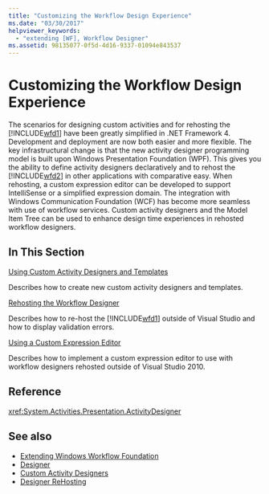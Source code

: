 ```yaml
---
title: "Customizing the Workflow Design Experience"
ms.date: "03/30/2017"
helpviewer_keywords:
  - "extending [WF], Workflow Designer"
ms.assetid: 98135077-0f5d-4d16-9337-01094e843537
---
```

# Customizing the Workflow Design Experience

The scenarios for designing custom activities and for rehosting the [!INCLUDE[wfd1](../../../includes/wfd1-md.md)] have been greatly simplified in .NET Framework 4. Development and deployment are now both easier and more flexible. The key infrastructural change is that the new activity designer programming model is built upon Windows Presentation Foundation (WPF). This gives you the ability to define activity designers declaratively and to rehost the [!INCLUDE[wfd2](../../../includes/wfd2-md.md)] in other applications with comparative easy. When rehosting, a custom expression editor can be developed to support IntelliSense or a simplified expression domain. The integration with Windows Communication Foundation (WCF) has become more seamless with use of workflow services. Custom activity designers and the Model Item Tree can be used to enhance design time experiences in rehosted workflow designers.

## In This Section

 [Using Custom Activity Designers and Templates](using-custom-activity-designers-and-templates.md)

 Describes how to create new custom activity designers and templates.

 [Rehosting the Workflow Designer](rehosting-the-workflow-designer.md)

 Describes how to re-host the [!INCLUDE[wfd1](../../../includes/wfd1-md.md)] outside of Visual Studio and how to display validation errors.

 [Using a Custom Expression Editor](using-a-custom-expression-editor.md)

 Describes how to implement a custom expression editor to use with workflow designers rehosted outside of Visual Studio 2010.

## Reference

<xref:System.Activities.Presentation.ActivityDesigner>

## See also

- [Extending Windows Workflow Foundation](extend.md)
- [Designer](./samples/designer.md)
- [Custom Activity Designers](./samples/custom-activity-designers.md)
- [Designer ReHosting](./samples/designer-rehosting.md)
